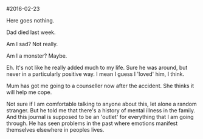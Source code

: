 #2016-02-23

Here goes nothing. 

Dad died last week.

Am I sad? Not really. 

Am I a monster? Maybe.

Eh. It's not like he really added much to my life. Sure he was around, but never in a particularly positive way. I mean I guess I 'loved' him, I think.

Mum has got me going to a counseller now after the accident. She thinks it will help me cope.

Not sure if I am comfortable talking to anyone about this, let alone a random stranger. But he told me that there's a history of mental illness in the family. And this journal is supposed to be an 'outlet' for everything that I am going through. He has seen problems in the past where emotions manifest themselves elsewhere in peoples lives.